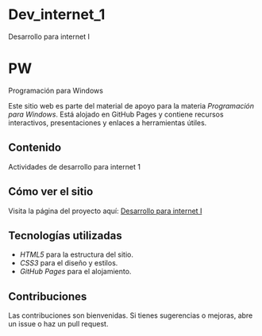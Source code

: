 # Dev_internet_1
Desarrollo para internet I

# PW
Programación para Windows

Este sitio web es parte del material de apoyo para la materia *Programación para Windows*. Está alojado en GitHub Pages y contiene recursos interactivos, presentaciones y enlaces a herramientas útiles.

## Contenido
Actividades de desarrollo para internet 1

## Cómo ver el sitio
Visita la página del proyecto aquí: [Desarrollo para internet I](https://islas06.github.io/Dev_internet_1/)

## Tecnologías utilizadas
- *HTML5* para la estructura del sitio.
- *CSS3* para el diseño y estilos.
- *GitHub Pages* para el alojamiento.

## Contribuciones
Las contribuciones son bienvenidas. Si tienes sugerencias o mejoras, abre un issue o haz un pull request.
